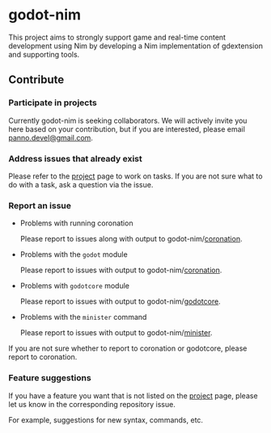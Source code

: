 # godot-nim

This project aims to strongly support game and real-time content development using Nim by developing a Nim implementation of gdextension and supporting tools.

## Contribute

### Participate in projects

Currently godot-nim is seeking collaborators.
We will actively invite you here based on your contribution, but if you are interested, please email panno.devel@gmail.com.

### Address issues that already exist

Please refer to the [project] page to work on tasks.
If you are not sure what to do with a task, ask a question via the issue.

### Report an issue

* Problems with running coronation

  Please report to issues along with output to godot-nim/[coronation].
  
* Problems with the `godot` module

  Please report to issues with output to godot-nim/[coronation].
  
* Problems with `godotcore` module

  Please report to issues with output to godot-nim/[godotcore].
  
* Problems with the `minister` command

  Please report to issues with output to godot-nim/[minister].

If you are not sure whether to report to coronation or godotcore, please report to coronation.

### Feature suggestions

If you have a feature you want that is not listed on the [project] page, please let us know in the corresponding repository issue.

For example, suggestions for new syntax, commands, etc.

[project]: https://github.com/orgs/godot-nim/projects/1/
[coronation]: https://github.com/godot-nim/coronation
[godotcore]: https://github.com/godot-nim/godotcore
[minister]: https://github.com/godot-nim/minister

<!--

**Here are some ideas to get you started:**

🙋‍♀️ A short introduction - what is your organization all about?
🌈 Contribution guidelines - how can the community get involved?
👩‍💻 Useful resources - where can the community find your docs? Is there anything else the community should know?
🍿 Fun facts - what does your team eat for breakfast?
🧙 Remember, you can do mighty things with the power of [Markdown](https://docs.github.com/github/writing-on-github/getting-started-with-writing-and-formatting-on-github/basic-writing-and-formatting-syntax)
-->
